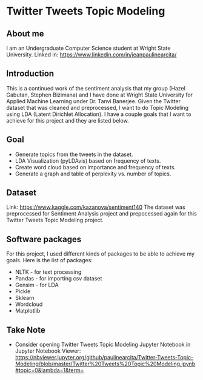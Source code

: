 # Twitter Tweets Topic Modeling

## About me
I am an Undergraduate Computer Science student at Wright State University. 
Linked in: https://www.linkedin.com/in/jeanpaulinearcita/

## Introduction
This is a continued work of the sentiment analysis that my group (Hazel Gabutan, Stephen Bizimana) and I have done at Wright State University for Applied Machine Learning under Dr. Tanvi Banerjee. Given the Twitter dataset that was cleaned and preprocessed, I want to do Topic Modeling using LDA (Latent Dirichlet Allocation). I have a couple goals that I want to achieve for this project and they are listed below.

## Goal
* Generate topics from the tweets in the dataset. 
* LDA Visualization (pyLDAvis) based on frequency of texts.
* Create word cloud based on importance and frequency of texts.
* Generate a graph and table of perplexity vs. number of topics.

## Dataset
Link: https://www.kaggle.com/kazanova/sentiment140
The dataset was preprocessed for Sentiment Analysis project and prepocessed again for this Twitter Tweets Topic Modeling project. 

## Software packages
For this project, I used different kinds of packages to be able to achieve my goals.
Here is the list of packages:
* NLTK - for text processing
* Pandas - for importing csv dataset
* Gensim - for LDA
* Pickle
* Sklearn
* Wordcloud
* Matplotlib

## Take Note
* Consider opening Twitter Tweets Topic Modeling Jupyter Notebook in Jupyter Notebook Viewer: https://nbviewer.jupyter.org/github/paulinearcita/Twitter-Tweets-Topic-Modeling/blob/master/Twitter%20Tweets%20Topic%20Modeling.ipynb#topic=0&lambda=1&term=
